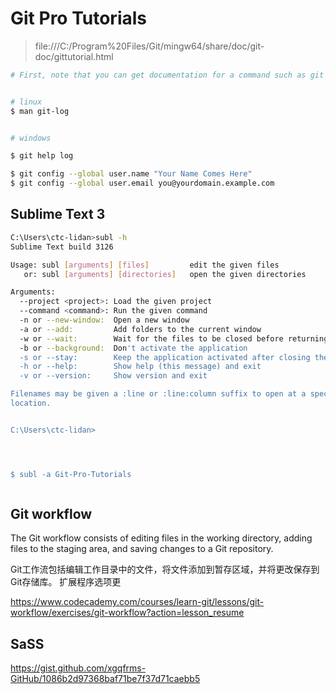 # Git Pro Tutorials

> file:///C:/Program%20Files/Git/mingw64/share/doc/git-doc/gittutorial.html


```sh
# First, note that you can get documentation for a command such as git log --graph with:


# linux
$ man git-log


# windows

$ git help log

```



```sh
$ git config --global user.name "Your Name Comes Here"
$ git config --global user.email you@yourdomain.example.com

```





## Sublime Text 3

```sh
C:\Users\ctc-lidan>subl -h
Sublime Text build 3126

Usage: subl [arguments] [files]         edit the given files
   or: subl [arguments] [directories]   open the given directories

Arguments:
  --project <project>: Load the given project
  --command <command>: Run the given command
  -n or --new-window:  Open a new window
  -a or --add:         Add folders to the current window
  -w or --wait:        Wait for the files to be closed before returning
  -b or --background:  Don't activate the application
  -s or --stay:        Keep the application activated after closing the file
  -h or --help:        Show help (this message) and exit
  -v or --version:     Show version and exit

Filenames may be given a :line or :line:column suffix to open at a specific
location.


C:\Users\ctc-lidan>




$ subl -a Git-Pro-Tutorials



```




## Git workflow

The Git workflow consists of editing files in the working directory, adding files to the staging area, and saving changes to a Git repository.

Git工作流包括编辑工作目录中的文件，将文件添加到暂存区域，并将更改保存到Git存储库。
扩展程序选项更

https://www.codecademy.com/courses/learn-git/lessons/git-workflow/exercises/git-workflow?action=lesson_resume


















## SaSS

https://gist.github.com/xgqfrms-GitHub/1086b2d97368baf71be7f37d71caebb5










